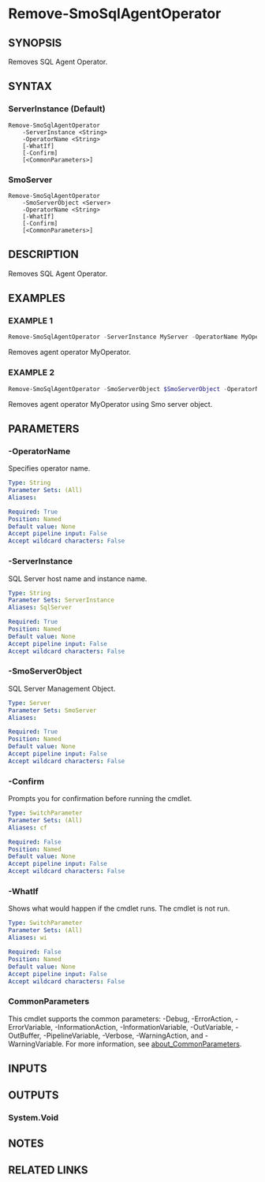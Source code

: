 ﻿---
external help file: SQLServerAgentTools-help.xml
Module Name: SQLServerAgentTools
online version:
schema: 2.0.0
---

# Remove-SmoSqlAgentOperator

## SYNOPSIS
Removes SQL Agent Operator.

## SYNTAX

### ServerInstance (Default)
```
Remove-SmoSqlAgentOperator
	-ServerInstance <String>
	-OperatorName <String>
	[-WhatIf]
	[-Confirm]
	[<CommonParameters>]
```

### SmoServer
```
Remove-SmoSqlAgentOperator
	-SmoServerObject <Server>
	-OperatorName <String>
	[-WhatIf]
	[-Confirm]
	[<CommonParameters>]
```

## DESCRIPTION
Removes SQL Agent Operator.

## EXAMPLES

### EXAMPLE 1
```powershell
Remove-SmoSqlAgentOperator -ServerInstance MyServer -OperatorName MyOperator
```

Removes agent operator MyOperator.

### EXAMPLE 2
```powershell
Remove-SmoSqlAgentOperator -SmoServerObject $SmoServerObject -OperatorName MyOperator
```

Removes agent operator MyOperator using Smo server object.

## PARAMETERS

### -OperatorName
Specifies operator name.

```yaml
Type: String
Parameter Sets: (All)
Aliases:

Required: True
Position: Named
Default value: None
Accept pipeline input: False
Accept wildcard characters: False
```

### -ServerInstance
SQL Server host name and instance name.

```yaml
Type: String
Parameter Sets: ServerInstance
Aliases: SqlServer

Required: True
Position: Named
Default value: None
Accept pipeline input: False
Accept wildcard characters: False
```

### -SmoServerObject
SQL Server Management Object.

```yaml
Type: Server
Parameter Sets: SmoServer
Aliases:

Required: True
Position: Named
Default value: None
Accept pipeline input: False
Accept wildcard characters: False
```

### -Confirm
Prompts you for confirmation before running the cmdlet.

```yaml
Type: SwitchParameter
Parameter Sets: (All)
Aliases: cf

Required: False
Position: Named
Default value: None
Accept pipeline input: False
Accept wildcard characters: False
```

### -WhatIf
Shows what would happen if the cmdlet runs.
The cmdlet is not run.

```yaml
Type: SwitchParameter
Parameter Sets: (All)
Aliases: wi

Required: False
Position: Named
Default value: None
Accept pipeline input: False
Accept wildcard characters: False
```

### CommonParameters
This cmdlet supports the common parameters: -Debug, -ErrorAction, -ErrorVariable, -InformationAction, -InformationVariable, -OutVariable, -OutBuffer, -PipelineVariable, -Verbose, -WarningAction, and -WarningVariable. For more information, see [about_CommonParameters](http://go.microsoft.com/fwlink/?LinkID=113216).

## INPUTS

## OUTPUTS

### System.Void

## NOTES

## RELATED LINKS
